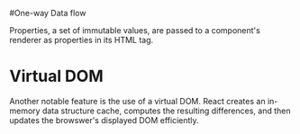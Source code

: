 #One-way Data flow

Properties, a set of immutable values, are passed to a component's renderer as properties in its HTML tag. 

# Virtual DOM

Another notable feature is the use of a virtual DOM. React creates an in-memory data structure cache, computes the resulting differences, and then updates the browswer's displayed DOM efficiently. 
